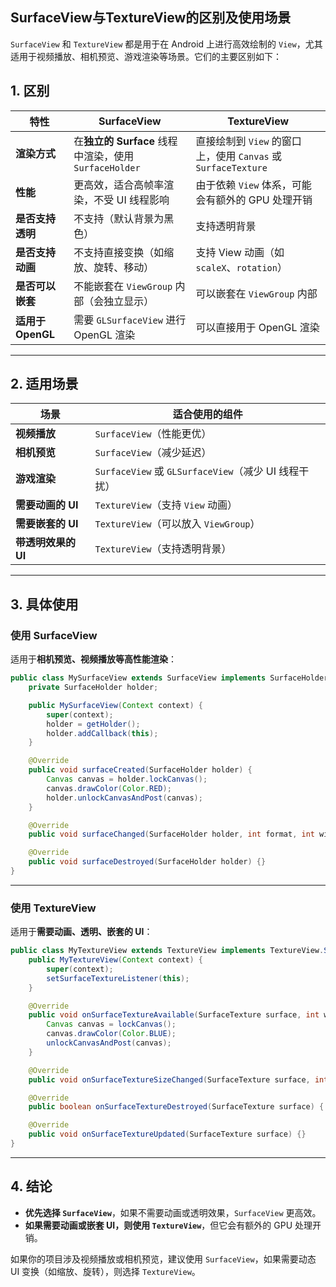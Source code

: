 ## SurfaceView与TextureView的区别及使用场景

`SurfaceView` 和 `TextureView` 都是用于在 Android 上进行高效绘制的 `View`，尤其适用于视频播放、相机预览、游戏渲染等场景。它们的主要区别如下：

## **1. 区别**
| 特性            | SurfaceView                                  | TextureView                                |
|---------------|--------------------------------------|--------------------------------------|
| **渲染方式**   | 在**独立的 Surface** 线程中渲染，使用 `SurfaceHolder` | 直接绘制到 `View` 的窗口上，使用 `Canvas` 或 `SurfaceTexture` |
| **性能**      | 更高效，适合高帧率渲染，不受 UI 线程影响 | 由于依赖 `View` 体系，可能会有额外的 GPU 处理开销 |
| **是否支持透明** | 不支持（默认背景为黑色）                    | 支持透明背景                              |
| **是否支持动画** | 不支持直接变换（如缩放、旋转、移动）          | 支持 View 动画（如 `scaleX`、`rotation`）|
| **是否可以嵌套** | 不能嵌套在 `ViewGroup` 内部（会独立显示）       | 可以嵌套在 `ViewGroup` 内部              |
| **适用于 OpenGL** | 需要 `GLSurfaceView` 进行 OpenGL 渲染          | 可以直接用于 OpenGL 渲染                 |

---

## **2. 适用场景**
| 场景              | 适合使用的组件 |
|-----------------|-----------|
| **视频播放**       | `SurfaceView`（性能更优） |
| **相机预览**       | `SurfaceView`（减少延迟） |
| **游戏渲染**       | `SurfaceView` 或 `GLSurfaceView`（减少 UI 线程干扰） |
| **需要动画的 UI**   | `TextureView`（支持 `View` 动画） |
| **需要嵌套的 UI**   | `TextureView`（可以放入 `ViewGroup`） |
| **带透明效果的 UI** | `TextureView`（支持透明背景） |

---

## **3. 具体使用**
### **使用 SurfaceView**
适用于**相机预览、视频播放等高性能渲染**：
```java
public class MySurfaceView extends SurfaceView implements SurfaceHolder.Callback {
    private SurfaceHolder holder;

    public MySurfaceView(Context context) {
        super(context);
        holder = getHolder();
        holder.addCallback(this);
    }

    @Override
    public void surfaceCreated(SurfaceHolder holder) {
        Canvas canvas = holder.lockCanvas();
        canvas.drawColor(Color.RED);
        holder.unlockCanvasAndPost(canvas);
    }

    @Override
    public void surfaceChanged(SurfaceHolder holder, int format, int width, int height) {}

    @Override
    public void surfaceDestroyed(SurfaceHolder holder) {}
}
```

---

### **使用 TextureView**
适用于**需要动画、透明、嵌套的 UI**：
```java
public class MyTextureView extends TextureView implements TextureView.SurfaceTextureListener {
    public MyTextureView(Context context) {
        super(context);
        setSurfaceTextureListener(this);
    }

    @Override
    public void onSurfaceTextureAvailable(SurfaceTexture surface, int width, int height) {
        Canvas canvas = lockCanvas();
        canvas.drawColor(Color.BLUE);
        unlockCanvasAndPost(canvas);
    }

    @Override
    public void onSurfaceTextureSizeChanged(SurfaceTexture surface, int width, int height) {}

    @Override
    public boolean onSurfaceTextureDestroyed(SurfaceTexture surface) { return false; }

    @Override
    public void onSurfaceTextureUpdated(SurfaceTexture surface) {}
}
```

---

## **4. 结论**
- **优先选择 `SurfaceView`**，如果不需要动画或透明效果，`SurfaceView` 更高效。
- **如果需要动画或嵌套 UI，则使用 `TextureView`**，但它会有额外的 GPU 处理开销。

如果你的项目涉及视频播放或相机预览，建议使用 `SurfaceView`，如果需要动态 UI 变换（如缩放、旋转），则选择 `TextureView`。